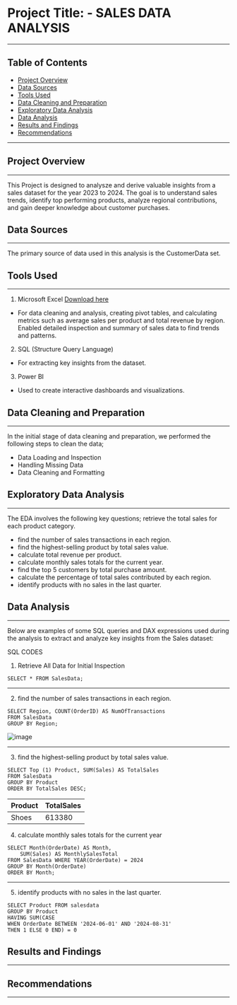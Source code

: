 # Project Title: - SALES DATA ANALYSIS
---

## Table of Contents

- [Project Overview](#project-overview)
- [Data Sources](#data-sources)
- [Tools Used](#tools-used)
- [Data Cleaning and Preparation](#data-cleaning-and-preparation)
- [Exploratory Data Analysis](#exploratory-data-analysis)
- [Data Analysis](#data-analysis)
- [Results and Findings](#results-and-findings)
- [Recommendations](#recommendations)
---

## Project Overview
---
This Project is designed to analysze and derive valuable insights from a sales dataset for the year 2023 to 2024. The goal is to understand sales trends, identify top performing products, analyze regional contributions, and gain deeper knowledge about customer purchases.

## Data Sources 
---
The primary source of data used in this analysis is the CustomerData set.

## Tools Used
---
1. Microsoft Excel [Download here](https://www.microsoft.com)
- For data cleaning and analysis, creating pivot tables, and calculating metrics such as average sales per product and total revenue by region.
Enabled detailed inspection and summary of sales data to find trends and patterns.

2. SQL (Structure Query Language)
- For extracting key insights from the dataset.

3. Power BI
- Used to create interactive dashboards and visualizations.

## Data Cleaning and Preparation
---
In the initial stage of data cleaning and preparation, we performed the following steps to clean the data;
 - Data Loading and Inspection
- Handling Missing Data
- Data Cleaning and Formatting

## Exploratory Data Analysis 
---
The EDA involves the following key questions;
retrieve the total sales for each product category.
- find the number of sales transactions in each region.
- find the highest-selling product by total sales value.
- calculate total revenue per product.
- calculate monthly sales totals for the current year.
- find the top 5 customers by total purchase amount.
- calculate the percentage of total sales contributed by each region.
- identify products with no sales in the last quarter.

## Data Analysis
---
Below are examples of some SQL queries and DAX expressions used during the analysis to extract and analyze key insights from the Sales dataset:

SQL CODES
1. Retrieve All Data for Initial Inspection
```
SELECT * FROM SalesData;
```
---
2. find the number of sales transactions in each region.
```
SELECT Region, COUNT(OrderID) AS NumOfTransactions
FROM SalesData
GROUP BY Region;
```
![image](https://github.com/user-attachments/assets/340f3947-7a92-4b9f-8a56-346435790ba3)

---
3. find the highest-selling product by total sales value.
```
SELECT Top (1) Product, SUM(Sales) AS TotalSales
FROM SalesData
GROUP BY Product
ORDER BY TotalSales DESC;
```
Product | TotalSales
--------|------------
Shoes	  | 613380


4. calculate monthly sales totals for the current year
```
SELECT Month(OrderDate) AS Month,
    SUM(Sales) AS MonthlySalesTotal
FROM SalesData WHERE YEAR(OrderDate) = 2024
GROUP BY Month(OrderDate)
ORDER BY Month;
```
---
5. identify products with no sales in the last quarter.
```
SELECT Product FROM salesdata
GROUP BY Product
HAVING SUM(CASE 
WHEN OrderDate BETWEEN '2024-06-01' AND '2024-08-31' 
THEN 1 ELSE 0 END) = 0
```

## Results and Findings
---

## Recommendations
---







